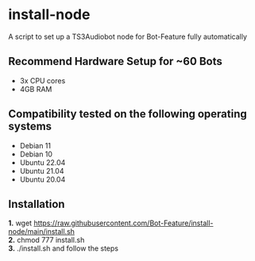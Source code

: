 # install-node
A script to set up a TS3Audiobot node for Bot-Feature fully automatically

## Recommend Hardware Setup for ~60 Bots
- 3x CPU cores<br>
- 4GB RAM

## Compatibility tested on the following operating systems
- Debian 11
- Debian 10
- Ubuntu 22.04
- Ubuntu 21.04
- Ubuntu 20.04

## Installation
**1.** wget https://raw.githubusercontent.com/Bot-Feature/install-node/main/install.sh <br>
**2.** chmod 777 install.sh <br>
**3.** ./install.sh and follow the steps